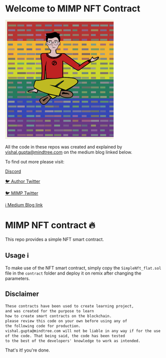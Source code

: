 # Welcome to MIMP NFT Contract 

![](https://github.com/vishalniit/Generate-NFT-MIMP/blob/master/banner.png)

All the code in these repos was created and explained by vishal.gupta@mindtree.com on the medium blog linked below.

To find out more please visit:

[Discord](https://discord.gg/bda5kvmr)

[🐦 Author Twitter](https://twitter.com/guptavishu)

[🐦 MIMP Twitter](https://twitter.com/NFT_MIMP)

[ℹ️ Medium Blog link](https://medium.com/) 

# MIMP NFT contract 🔥

This repo provides a simple NFT smart contract.

## Usage ℹ️

To make use of the NFT smart contract, simply copy the `SimpleNft_flat.sol` file in the `contract` folder and deploy it on remix after changing the parameters.

## Disclaimer

    These contracts have been used to create learning project,
    and was created for the purpose to learn
    how to create smart contracts on the blockchain.
    please review this code on your own before using any of
    the following code for production.
    vishal.gupta@mindtree.com will not be liable in any way if for the use
    of the code. That being said, the code has been tested
    to the best of the developers' knowledge to work as intended.

That's it! you're done.
